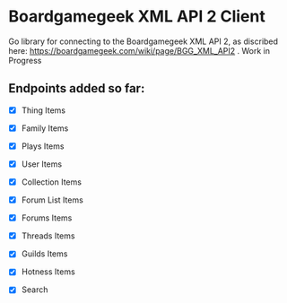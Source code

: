 # Boardgamegeek XML API 2 Client
Go library for connecting to the Boardgamegeek XML API 2, as discribed here: https://boardgamegeek.com/wiki/page/BGG_XML_API2 . Work in Progress

## Endpoints added so far:
- [x] Thing Items
- [x] Family Items
- [x] Plays Items
- [x] User Items
- [x] Collection Items
- [x] Forum List Items
- [x] Forums Items
- [x] Threads Items
- [x] Guilds Items
- [x] Hotness Items
- [x] Search



